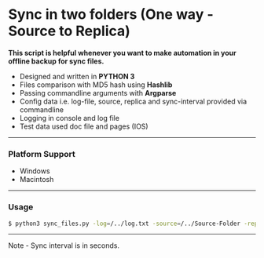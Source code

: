# Sync in two folders (One way - Source to Replica)




**This script is helpful whenever you want to make automation in your offline backup for sync files.**


- Designed and written in **PYTHON 3**
- Files comparison with MD5 hash using **Hashlib**
- Passing commandline arguments with **Argparse**
- Config data i.e. log-file, source, replica and sync-interval provided via commandline
- Logging in console and log file
- Test data used doc file and pages (IOS)


---
### Platform Support
- Windows
- Macintosh

---
### Usage
```sh
$ python3 sync_files.py -log=/../log.txt -source=/../Source-Folder -replica=/../Replica-Folder -sync_interval=3
```
---
Note - Sync interval is in seconds.
